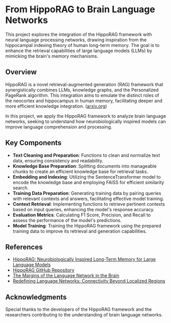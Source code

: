 # From HippoRAG to Brain Language Networks
This project explores the integration of the HippoRAG framework with neural language processing networks, drawing inspiration from the hippocampal indexing theory of human long-term memory. The goal is to enhance the retrieval capabilities of large language models (LLMs) by mimicking the brain's memory mechanisms.

## Overview

HippoRAG is a novel retrieval-augmented generation (RAG) framework that synergistically combines LLMs, knowledge graphs, and the Personalized PageRank algorithm. This integration aims to emulate the distinct roles of the neocortex and hippocampus in human memory, facilitating deeper and more efficient knowledge integration. ([arxiv.org](https://arxiv.org/abs/2405.14831))

In this project, we apply the HippoRAG framework to analyze brain language networks, seeking to understand how neurobiologically inspired models can improve language comprehension and processing.

## Key Components

- **Text Cleaning and Preparation**: Functions to clean and normalize text data, ensuring consistency and readability.
- **Knowledge Base Preparation**: Splitting documents into manageable chunks to create an efficient knowledge base for retrieval tasks.
- **Embedding and Indexing**: Utilizing the SentenceTransformer model to encode the knowledge base and employing FAISS for efficient similarity search.
- **Training Data Preparation**: Generating training data by pairing queries with relevant contexts and answers, facilitating effective model training.
- **Context Retrieval**: Implementing functions to retrieve pertinent contexts based on input queries, enhancing the model's response accuracy.
- **Evaluation Metrics**: Calculating F1 Score, Precision, and Recall to assess the performance of the model's predictions.
- **Model Training**: Training the HippoRAG framework using the prepared training data to improve its retrieval and generation capabilities.

## References

- [HippoRAG: Neurobiologically Inspired Long-Term Memory for Large Language Models](https://arxiv.org/abs/2405.14831)
- [HippoRAG GitHub Repository](https://github.com/OSU-NLP-Group/HippoRAG)
- [The Margins of the Language Network in the Brain](https://www.frontiersin.org/articles/10.3389/fcomm.2020.519955/full)
- [Redefining Language Networks: Connectivity Beyond Localized Regions](https://www.frontiersin.org/articles/10.3389/fcomm.2020.519955/full)

## Acknowledgments

Special thanks to the developers of the HippoRAG framework and the researchers contributing to the understanding of brain language networks.


